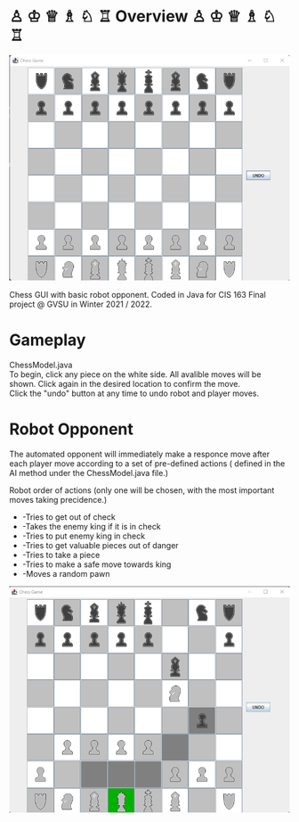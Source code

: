 # ♙  ♔  ♕  ♗  ♘  ♖ Overview ♙  ♔  ♕  ♗  ♘  ♖ 
![alt text](https://github.com/gasbarrg/ChessProject/blob/main/screenshots/chess1.png)    
  
Chess GUI with basic robot opponent. Coded in Java for CIS 163 Final project @ GVSU in Winter 2021 / 2022. 

# Gameplay  
ChessModel.java  
To begin, click any piece on the white side. All avalible moves will be shown. Click again in the desired location to confirm the move.  
Click the "undo" button at any time to undo robot and player moves. 

# Robot Opponent 

The automated opponent will immediately make a responce move after each player move according to a set of pre-defined actions ( defined in the AI method under the ChessModel.java file.)  

Robot order of actions (only one will be chosen, with the most important moves taking precidence.) 
  * -Tries to get out of check  
  * -Takes the enemy king if it is in check  
  * -Tries to put enemy king in check  
  * -Tries to get valuable pieces out of danger  
  * -Tries to take a piece  
  * -Tries to make a safe move towards king  
  * -Moves a random pawn  

![alt text](https://github.com/gasbarrg/ChessProject/blob/main/screenshots/chess2.png)   
